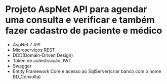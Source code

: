 # Projeto AspNet API para agendar uma consulta e verificar e também fazer cadastro de paciente e médico
* AspNet 7 API
* Microserviços REST
* DDD(Domain-Driven Design)
* Token de autenticação JWT
* Swagger
* Entity Framework Core e acesso ao SqlServer(criar banco com o nome BD_Consulta)